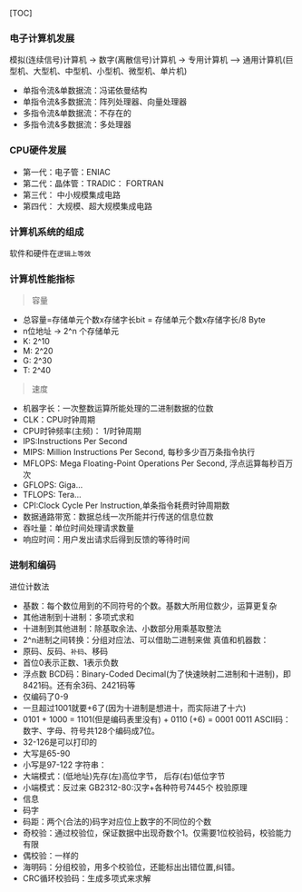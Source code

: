 [TOC]

### 电子计算机发展
模拟(连续信号)计算机 -> 数字(离散信号)计算机 -> 专用计算机 --> 通用计算机(巨型机、大型机、中型机、小型机、微型机、单片机)
+ 单指令流&单数据流：冯诺依曼结构
+ 单指令流&多数据流：阵列处理器、向量处理器
+ 多指令流&单数据流：不存在的
+ 多指令流&多数据流：多处理器
            
### CPU硬件发展
+ 第一代：电子管：ENIAC
+ 第二代：晶体管：TRADIC： FORTRAN
+ 第三代： 中小规模集成电路
+ 第四代： 大规模、超大规模集成电路

### 计算机系统的组成
软件和硬件在`逻辑上等效`

### 计算机性能指标
> 容量
+ 总容量=存储单元个数x存储字长bit = 存储单元个数x存储字长/8 Byte
+ n位地址 → 2^n 个存储单元
+ K: 2^10
+ M: 2^20
+ G: 2^30
+ T: 2^40
> 速度
+ 机器字长：一次整数运算所能处理的二进制数据的位数
+ CLK：CPU时钟周期
+ CPU时钟频率(主频)： 1/时钟周期
+ IPS:Instructions Per Second
+ MIPS: Million Instructions Per Second, 每秒多少百万条指令执行
+ MFLOPS: Mega Floating-Point Operations Per Second, 浮点运算每秒百万次
+ GFLOPS: Giga...
+ TFLOPS: Tera...
+ CPI:Clock Cycle Per Instruction,单条指令耗费时钟周期数
+ 数据通路带宽：数据总线一次所能并行传送的信息位数
+ 吞吐量：单位时间处理请求数量
+ 响应时间：用户发出请求后得到反馈的等待时间

### 进制和编码
进位计数法
+ 基数：每个数位用到的不同符号的个数。基数大所用位数少，运算更复杂
+ 其他进制到十进制：多项式求和
+ 十进制到其他进制：除基取余法、小数部分用乘基取整法
+ 2^n进制之间转换：分组对应法、可以借助二进制来做
真值和机器数：
+ 原码、反码、`补码`、移码
+ 首位0表示正数、1表示负数
+ 浮点数
BCD码：Binary-Coded Decimal(为了快速映射二进制和十进制)，即8421码。还有余3码、2421码等
+ 仅编码了0-9
+ 一旦超过1001就要+6了(因为十进制是想进十，而实际进了十六)
+ 0101 + 1000 = 1101(但是编码表里没有) + 0110 (+6) = 0001 0011
ASCII码：数字、字母、符号共128个编码成7位。
+ 32-126是可以打印的
+ 大写是65-90
+ 小写是97-122
字符串：
+ 大端模式：(低地址)先存(左)高位字节， 后存(右)低位字节
+ 小端模式：反过来
GB2312-80:汉字+各种符号7445个
校验原理
+ 信息
+ 码字
+ 码距：两个(合法的)码字对应位上数字的不同位的个数
+ 奇校验：通过校验位，保证数据中出现奇数个1。仅需要1位校验码，校验能力有限
+ 偶校验：一样的
+ 海明码：分组校验，用多个校验位，还能标出出错位置,纠错。
+ CRC循环校验码：生成多项式来求解






